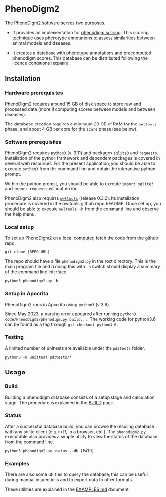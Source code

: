 # PhenoDigm2

The PhenoDigm2 software serves two purposes. 

 - It provides an implementation for [phenodigm scoring](https://academic.oup.com/database/article/333089). 
 This scoring technique uses phenotype annotations to assess similarities
 between animal models and diseases. 

 - It creates a database with phenotype annotations and 
 precomputed phenodigm scores. This database can be distributed
 following the licence conditions [explain].



## Installation

### Hardware prerequisites

PhenoDigm2 requires around 15 GB of disk space to store raw and 
processed data (more if computing scores between models and between diseases).

The database creation requires a minimum 28 GB of RAM for the `owltools` 
phase, and about 4 GB per core for the `score` phase (see below).


### Software prerequisites

PhenoDigm2 requires `python3` (v. 3.11) and packages `sqlite3` and `requests`. Installation
of the python framework and dependent packages is covered in several web resources.
For the present application, you should be able to execute `python3` from the command line
and obtain the interactive python prompt.

Within the python prompt, you should be able to execute `import sqlite3` and `import requests`
without errror.

PhenoDigm2 also requires [`owltools`](https://github.com/owlcollab/owltools) (release 0.3.0). 
Its installation procedure is covered in the owltools github repo README. Once set up, you
should be able to execute `owltools -h` from the command line and observe the 
help menu.


### Local setup

To set up PhenoDigm2 on a local computer, fetch the code from the github repo.

```
git clone [REPO_URL]
```

The repo should have a file `phenodigm2.py` in the root directory. 
This is the main program file and running this with `-h` switch should display 
a summary of the command line interface. 

```
python3 phenodigm2.py -h
```


### Setup in Apocrita
PhenoDigm2 runs in Apocrita using `python3` (v 3.6).

Since May 2023, a parsing error appeared after running `python3 code/PhenoDigm2/phenodigm.py build...`. The working code for python3.6 can be found as a tag through `git checkout python3.6`.


### Testing

A limited number of unittests are available under the `pd2tests` folder. 

```
python3 -m unittest pd2tests/*
```


## Usage

### Build

Building a phenodigm database consists of a setup stage and calculation
stage. The procedure is explained in the [BUILD](BUILD.md) page.


### Status

After a successful database build, you can browse the resuling database
with any sqlite client (e.g. in R, in a browser, etc.). The `phenodigm2.py` 
executable also provides a simple utility to view the status of the 
database from the command line. 

```
python3 phenodigm2.py status --db [PATH]
```


### Examples

There are also some utilities to query the database; this can be
useful during manual inspections and to export data to other formats.

These utilities are explained in the [EXAMPLES.md](EXAMPLES.md) document.

